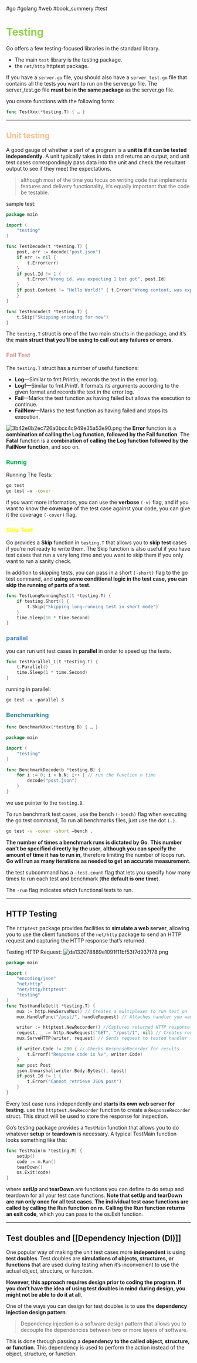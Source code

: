 #go #golang #web #book_summery #test
#  <font color="#92d050">Testing</font>
Go offers a few testing-focused libraries in the standard library.
* The main `test` library is the testing package.
* the `net/http` httptest package.

If you have a `server.go` file, you should also have a `server_test.go` file that contains all the tests you want to run on the server.go file. The server_test.go file **must be in the same package** as the server.go file.

you create functions with the following form:
```go
func TestXxx(*testing.T) { … }
```
* * *
## <font color="#fac08f">Unit testing</font>

A good gauge of whether a part of a program is a **unit is if it can be tested independently**.
A unit typically takes in data and returns an output, and unit test cases correspondingly pass data into the unit and check the resultant output to see if they meet the expectations.

> although most of the time you focus on writing code that implements features and delivery functionality, it’s equally important that the code be testable.

sample test:
```go
package main

import (
    "testing"
)

func TestDecode(t *testing.T) {
    post, err := decode("post.json")
    if err != nil {
        t.Error(err)
    }
    if post.Id != 1 {
        t.Error("Wrong id, was expecting 1 but got", post.Id)
    }
    if post.Content != "Hello World!" { t.Error("Wrong content, was expecting 'Hello World!' but got", post.Content)
    }
}

func TestEncode(t *testing.T) {
    t.Skip("Skipping encoding for now")
}
```

The `testing.T` struct is one of the two main structs in the package, and it’s the **main struct that you’ll be using to call out any failures or errors**.

### <font color="#d99694">Fail Test </font>
The `testing.T` struct has a number of useful functions:
- **Log**—Similar to fmt.Println; records the text in the error log.
- **Logf**—Similar to fmt.Printf. It formats its arguments according to the given format and records the text in the error log.
- **Fail**—Marks the test function as having failed but allows the execution to continue.
- **FailNow**—Marks the test function as having failed and stops its execution.

![3b42e0b2ec726a0bcc4c949e35a53e90.png](../../../../_resources/3b42e0b2ec726a0bcc4c949e35a53e90.png)
the **Error** function is a **combination of calling the Log function**, **followed by the Fail function**. The **Fatal** function is a **combination of calling the Log function followed by the FailNow function**, and soo on.

### <font color="#00b050">Runnig</font> 
Running The Tests:
```bash
go test
go test –v -cover
```
if you want more information, you can use the **verbose** `(-v)` flag, and if you want to know the **coverage** of the test case against your code, you can give it the coverage `(-cover)` flag.

### <font color="#ffff00">Skip Test</font>
Go provides a **Skip** function in `testing.T` that allows you to **skip test** cases if you’re not ready to write them. The Skip function is also useful if you have test cases that run a very long time and you want to skip them if you only want to run a sanity check.

In addition to skipping tests, you can pass in a short `(-short)` flag to the go test command, and **using some conditional logic in the test case, you can skip the running of parts of a test**.

```go
func TestLongRunningTest(t *testing.T) {
    if testing.Short() {
        t.Skip("Skipping long-running test in short mode")
    }
    time.Sleep(10 * time.Second)
}
```

### <font color="#548dd4">parallel</font>
you can run unit test cases in **parallel** in order to speed up the tests.
```go
func TestParallel_1(t *testing.T) {
    t.Parallel()
    time.Sleep(1 * time.Second)
}
```
running in parallel:
```bash
go test –v –parallel 3
```

### <font color="#31859b">Benchmarking</font>
```go
func BenchmarkXxx(*testing.B) { … }
```

```go
package main

import (
    "testing"
)

func BenchmarkDecode(b *testing.B) {
    for i := 0; i < b.N; i++ { // run the function n time
        decode("post.json")
    }
}
```
we use pointer to the `testing.B`.

To run benchmark test cases, use the bench `(-bench)` flag when executing the go test command, To run all benchmarks files, just use the dot `(.)`.
```bash
go test -v -cover -short –bench .
```

**The number of times a benchmark runs is dictated by Go**. **This number can’t be specified directly by the user**, **although you can specify the amount of time it has to run in**, therefore limiting the number of loops run. **Go will run as many iterations as needed to get an accurate measurement**.

the test subcommand has a `–test.count` flag that lets you specify how many times to run each test and benchmark (**the default is one time**).

The `-run` flag indicates which functional tests to run.
* * *
## HTTP Testing
The `httptest` package provides facilities to **simulate a web server**, allowing you to use the client functions of the `net/http` package to send an HTTP request and capturing the HTTP response that’s returned.

Testing HTTP Request:
![da132078889e1091f11bf53f7d937f78.png](../../../../_resources/da132078889e1091f11bf53f7d937f78.png)

```go
package main

import (
    "encoding/json"
    "net/http"
    "net/http/httptest"
    "testing"
)
func TestHandleGet(t *testing.T) {
    mux := http.NewServeMux() // Creates a multiplexer to run test on
    mux.HandleFunc("/post/", handleRequest) // Attaches handler you want to test

    writer := httptest.NewRecorder() //Captures returned HTTP response
    request, _ := http.NewRequest("GET", "/post/1", nil) // Creates request to handler you want to test
    mux.ServeHTTP(writer, request) // Sends request to tested handler 

    if writer.Code != 200 { // Checks ResponseRecorder for results
        t.Errorf("Response code is %v", writer.Code)
    }
    var post Post
    json.Unmarshal(writer.Body.Bytes(), &post)
    if post.Id != 1 {
        t.Error("Cannot retrieve JSON post")
    }
}
```

Every test case runs independently and **starts its own web server for testing**.
use the `httptest.NewRecorder` function to create a `ResponseRecorder` struct. This struct will be used to store the response for inspection.

Go’s testing package provides a `TestMain` function that allows you to do whatever **setup** or **teardown** is necessary. A typical TestMain function looks something like this:

```go
func TestMain(m *testing.M) {
    setUp()
    code := m.Run()
    tearDown()
    os.Exit(code)
}
```

where **setUp** and **tearDown** are functions you can define to do setup and teardown for all your test case functions.
**Note that setUp and tearDown are run only once for all test cases**.
**The individual test case functions are called by calling the Run function on m**. **Calling the Run function returns an exit code**, which you can pass to the os.Exit function.

* * *
## Test doubles and [[Dependency Injection (DI)]]
One popular way of making the unit test cases more **independent** is using **test doubles**. Test doubles are **simulations of objects, structures, or functions** that are used during testing when it’s inconvenient to use the actual object, structure, or function.

**However, this approach requires design prior to coding the program. If you don’t have the idea of using test doubles in mind during design, you might not be able to do it at all**.

One of the ways you can design for test doubles is to use the **dependency injection design pattern**.

> Dependency injection is a software design pattern that allows you to decouple the dependencies between two or more layers of software.

This is done through passing a **dependency to the called object, structure, or function**. This dependency is used to perform the action instead of the object, structure, or function.
